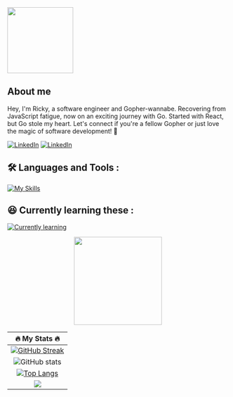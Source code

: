 <img src="https://storage.googleapis.com/gopherizeme.appspot.com/gophers/99bdd6fccf9f0b4e17e2327e746f5e682149d570.png" data-canonical-src="https://gyazo.com/eb5c5741b6a9a16c692170a41a49c858.png" width="150" />

## About me

Hey, I'm Ricky, a software engineer and Gopher-wannabe. Recovering from JavaScript fatigue, now on an exciting journey with Go. Started with React, but Go stole my heart. Let's connect if you're a fellow Gopher or just love the magic of software development! 🚀

[![LinkedIn](https://skillicons.dev/icons?i=linkedin)](https://www.linkedin.com/in/rickywongtiongsong/)
[![LinkedIn](https://skillicons.dev/icons?i=instagram)](https://www.instagram.com/ricky_0625/)

## :hammer_and_wrench: Languages and Tools :

[![My Skills](https://skillicons.dev/icons?i=bash,linux,c,cpp,html,css,js,ts,npm,vite,bun,react,nodejs,nextjs,jest,tailwind,mui,figma,java,py,git,github,vscode,md,discord,docker,php,nginx,arch,ubuntu,neovim)](https://skillicons.dev)

## :satisfied: Currently learning these :

[![Currently learning](https://skillicons.dev/icons?i=go,rust,laravel)](https://skillicons.dev)

<div align="center">
  <img src="https://media.giphy.com/media/7fw4JltlnpOmojLCbT/giphy.gif" width="200">
</div>

<div align="center">
  <div>
</div>

| :fire: **My Stats** :fire: |
| :---: |
| [![GitHub Streak](https://streak-stats.demolab.com?user=ricky0625&theme=whatsapp-dark)](https://git.io/streak-stats) |
| ![GitHub stats](https://github-readme-stats.vercel.app/api?username=Ricky0625&show_icons=true&theme=vue-dark) |
| [![Top Langs](https://github-readme-stats.vercel.app/api/top-langs/?username=Ricky0625&layout=compact&theme=theme=vue-dark)](https://github.com/anuraghazra/github-readme-stats) |
| [![](https://visitcount.itsvg.in/api?id=Ricky0625&label=Profile%20Views&color=9&icon=6&pretty=false)](https://visitcount.itsvg.in) |
